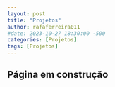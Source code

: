 ```yaml
---
layout: post
title: "Projetos"
author: rafaferreira011
#date: 2023-10-27 18:30:00 -500
categories: [Projetos]
tags: [Projetos]
---
```


## Página em construção
